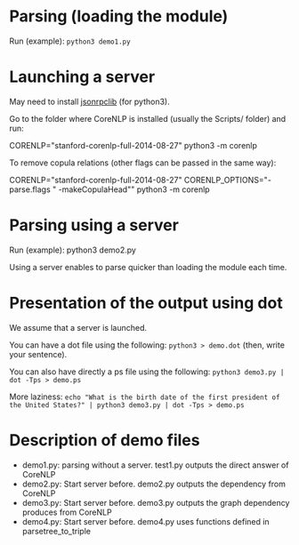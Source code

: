 
Parsing (loading the module)
============================

Run (example):
  `python3 demo1.py`

Launching a server
==================

May need to install [jsonrpclib](https://github.com/tcalmant/jsonrpclib) (for python3).

Go to the folder where CoreNLP is installed (usually the Scripts/ folder) and run:

  CORENLP="stanford-corenlp-full-2014-08-27" python3 -m corenlp

To remove copula relations (other flags can be passed in the same way):

  CORENLP="stanford-corenlp-full-2014-08-27" CORENLP_OPTIONS="-parse.flags \" -makeCopulaHead\"" python3 -m corenlp
     
Parsing using a server
======================

Run (example):
  python3 demo2.py
  
Using a server enables to parse quicker than loading the module each time.


Presentation of the output using dot
====================================

We assume that a server is launched.

You can have a dot file using the following: `python3 > demo.dot` (then, write
your sentence).

You can also have directly a ps file using the following: `python3 demo3.py | dot -Tps > demo.ps`

More laziness: `echo "What is the birth date of the first president of the United States?" | python3 demo3.py | dot -Tps > demo.ps`

Description of demo files
=========================

* demo1.py: parsing without a server. test1.py outputs the direct answer of CoreNLP
* demo2.py: Start server before. demo2.py outputs the dependency from CoreNLP
* demo3.py: Start server before. demo3.py outputs the graph dependency produces from CoreNLP
* demo4.py: Start server before. demo4.py uses functions defined in parsetree_to_triple


